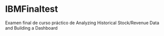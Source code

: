 # IBMFinaltest
Examen final de curso práctico de Analyzing Historical Stock/Revenue Data and Building a Dashboard
